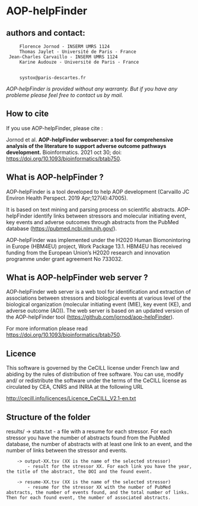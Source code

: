 # AOP-helpFinder 

## authors and contact: 

         Florence Jornod - INSERM UMRS 1124
         Thomas Jaylet - Université de Paris - France
	 Jean-Charles Carvaillo - INSERM UMRS 1124
         Karine Audouze - Université de Paris - France
        

         systox@paris-descartes.fr


 _AOP-helpFinder is provided without any warranty. But if you have any probleme please feel free to contact us by mail._


##  How to cite 
If you use AOP-helpFinder, please cite :

Jornod et al. **AOP-helpFinder webserver: a tool for comprehensive analysis of the literature to support adverse outcome pathways development.** Bioinformatics. 2021 oct 30; doi: https://doi.org/10.1093/bioinformatics/btab750.

## What is AOP-helpFinder ? 

AOP-helpFinder is a tool developed to help AOP development (Carvaillo JC Environ Health Perspect. 2019 Apr;127(4):47005).

It is based on text mining and parsing process on scientific abstracts. AOP-helpFinder identify links between stressors and molecular initiating event, key events and adverse outcomes through abstracts from the PubMed database (https://pubmed.ncbi.nlm.nih.gov/). 

AOP-helpFinder was implemented under the H2020 Human Biomonintoring in Europe (HBM4EU) project, Work Package 13.1.
HBM4EU has received funding from the European Union’s H2020 research and innovation programme under grant agreement No 733032.

## What is AOP-helpFinder web server ?

AOP-helpFinder web server is a web tool for identification and extraction of associations between stressors and biological events at various level of the biological organization (molecular initiating event (MIE), key event (KE), and adverse outcome (AO)). 
The web server is based on an updated version of the AOP-helpFinder tool (https://github.com/jornod/aop-helpFinder).

For more information please read https://doi.org/10.1093/bioinformatics/btab750.

## Licence

This software is governed by the CeCILL license under French law and abiding by the rules of distribution of free software.  You can  use,  modify and/ or redistribute the software under the terms of the CeCILL license as circulated by CEA, CNRS and INRIA at the following URL

http://cecill.info/licences/Licence_CeCILL_V2.1-en.txt

## Structure of the folder

results/ 
		-> stats.txt 
			- a file with a resume for each stressor. For each stressor you have the number of abstracts found from the PubMed database, the number of abstracts with at least one link to an event, and the number of links between the stressor and events.

		-> output-XX.tsv (XX is the name of the selected stressor)
		    - result for the stressor XX. For each link you have the year, the title of the abstract, the DOI and the found event.

		-> resume-XX.tsv (XX is the name of the selected stressor)
		    - resume for the stressor XX with the number of PubMed abstracts, the number of events found, and the total number of links. Then for each found event, the number of associated abstracts. 
